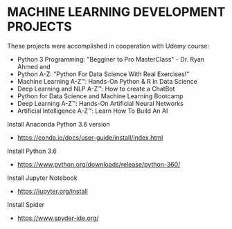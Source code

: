 # MACHINE LEARNING DEVELOPMENT PROJECTS

These projects were accomplished in cooperation with Udemy course:
  - Python 3 Programming: "Begginer to Pro MasterClass" - Dr. Ryan Ahmed and
  - Python A-Z: "Python For Data Science With Real Exercises!"
  - Machine Learning A-Z™: Hands-On Python & R In Data Science
  - Deep Learning and NLP A-Z™: How to create a ChatBot
  - Python for Data Science and Machine Learning Bootcamp
  - Deep Learning A-Z™: Hands-On Artificial Neural Networks
  - Artificial Intelligence A-Z™: Learn How To Build An AI

Install Anaconda Python 3.6 version
  - https://conda.io/docs/user-guide/install/index.html 
  
Install Python 3.6
  - https://www.python.org/downloads/release/python-360/
  
Install Jupyter Notebook
  - https://jupyter.org/install
  
Install Spider
  - https://www.spyder-ide.org/



